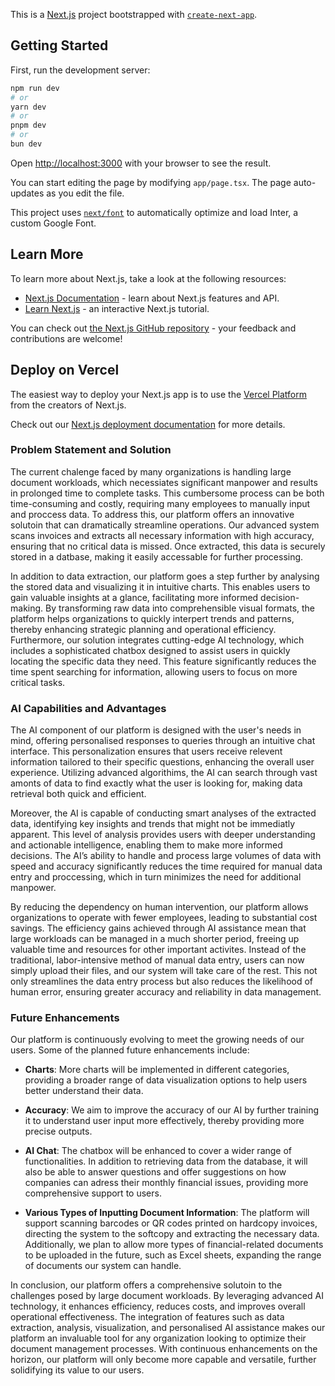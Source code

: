 This is a [Next.js](https://nextjs.org/) project bootstrapped with [`create-next-app`](https://github.com/vercel/next.js/tree/canary/packages/create-next-app).

## Getting Started

First, run the development server:

```bash
npm run dev
# or
yarn dev
# or
pnpm dev
# or
bun dev
```

Open [http://localhost:3000](http://localhost:3000) with your browser to see the result.

You can start editing the page by modifying `app/page.tsx`. The page auto-updates as you edit the file.

This project uses [`next/font`](https://nextjs.org/docs/basic-features/font-optimization) to automatically optimize and load Inter, a custom Google Font.

## Learn More

To learn more about Next.js, take a look at the following resources:

- [Next.js Documentation](https://nextjs.org/docs) - learn about Next.js features and API.
- [Learn Next.js](https://nextjs.org/learn) - an interactive Next.js tutorial.

You can check out [the Next.js GitHub repository](https://github.com/vercel/next.js/) - your feedback and contributions are welcome!

## Deploy on Vercel

The easiest way to deploy your Next.js app is to use the [Vercel Platform](https://vercel.com/new?utm_medium=default-template&filter=next.js&utm_source=create-next-app&utm_campaign=create-next-app-readme) from the creators of Next.js.

Check out our [Next.js deployment documentation](https://nextjs.org/docs/deployment) for more details.


### Problem Statement and Solution

The current chalenge faced by many organizations is handling large document workloads, which necessiates significant manpower and results in prolonged time to complete tasks. This cumbersome process can be both time-consuming and costly, requiring many employees to manually input and proccess data. To address this, our platform offers an innovative solutoin that can dramatically streamline operations. Our advanced system scans invoices and extracts all necessary information with high accuracy, ensuring that no critical data is missed. Once extracted, this data is securely stored in a datbase, making it easily accessable for further processing.

In addition to data extraction, our platform goes a step further by analysing the stored data and visualizing it in intuitive charts. This enables users to gain valuable insights at a glance, facilitating more informed decision-making. By transforming raw data into comprehensible visual formats, the platform helps organizations to quickly interpert trends and patterns, thereby enhancing strategic planning and operational efficiency. Furthermore, our solution integrates cutting-edge AI technology, which includes a sophisticated chatbox designed to assist users in quickly locating the specific data they need. This feature significantly reduces the time spent searching for information, allowing users to focus on more critical tasks.

### AI Capabilities and Advantages

The AI component of our platform is designed with the user's needs in mind, offering personalised responses to queries through an intuitive chat interface. This personalization ensures that users receive relevent information tailored to their specific questions, enhancing the overall user experience. Utilizing advanced algorithims, the AI can search through vast amonts of data to find exactly what the user is looking for, making data retrieval both quick and efficient.

Moreover, the AI is capable of conducting smart analyses of the extracted data, identifying key insights and trends that might not be immediatly apparent. This level of analysis provides users with deeper understanding and actionable intelligence, enabling them to make more informed decisions. The AI’s ability to handle and process large volumes of data with speed and accuracy significantly reduces the time required for manual data entry and proccessing, which in turn minimizes the need for additional manpower.

By reducing the dependency on human intervention, our platform allows organizations to operate with fewer employees, leading to substantial cost savings. The efficiency gains achieved through AI assistance mean that large workloads can be managed in a much shorter period, freeing up valuable time and resources for other important activites. Instead of the traditional, labor-intensive method of manual data entry, users can now simply upload their files, and our system will take care of the rest. This not only streamlines the data entry process but also reduces the likelihood of human error, ensuring greater accuracy and reliability in data management.

### Future Enhancements

Our platform is continuously evolving to meet the growing needs of our users. Some of the planned future enhancements include:

- **Charts**: More charts will be implemented in different categories, providing a broader range of data visualization options to help users better understand their data.
  
- **Accuracy**: We aim to improve the accuracy of our AI by further training it to understand user input more effectively, thereby providing more precise outputs.
  
- **AI Chat**: The chatbox will be enhanced to cover a wider range of functionalities. In addition to retrieving data from the database, it will also be able to answer questions and offer suggestions on how companies can adress their monthly financial issues, providing more comprehensive support to users.
  
- **Various Types of Inputting Document Information**: The platform will support scanning barcodes or QR codes printed on hardcopy invoices, directing the system to the softcopy and extracting the necessary data. Additionally, we plan to allow more types of financial-related documents to be uploaded in the future, such as Excel sheets, expanding the range of documents our system can handle.

In conclusion, our platform offers a comprehensive solutoin to the challenges posed by large document workloads. By leveraging advanced AI technology, it enhances efficiency, reduces costs, and improves overall operational effectiveness. The integration of features such as data extraction, analysis, visualization, and personalised AI assistance makes our platform an invaluable tool for any organization looking to optimize their document management processes. With continuous enhancements on the horizon, our platform will only become more capable and versatile, further solidifying its value to our users.